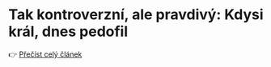 # Tak kontroverzní, ale pravdivý: Kdysi král, dnes pedofil

👉 [Přečíst celý článek](https://medium.seznam.cz/clanek/marek-nekdo-clanek-tak-kontroverzni-ale-pravdivy-kdysi-kral-dnes-pedofil-131726)